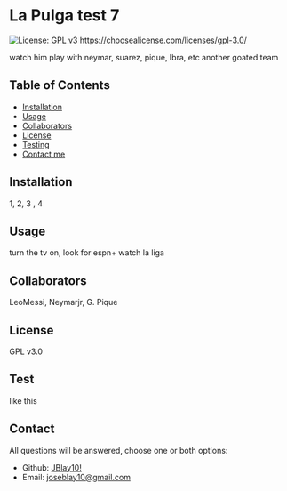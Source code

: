 
  # La Pulga test 7
  [![License: GPL v3](https://img.shields.io/badge/License-GPLv3-blue.svg)](https://www.gnu.org/licenses/gpl-3.0) https://choosealicense.com/licenses/gpl-3.0/ 

  watch him play with neymar, suarez, pique, Ibra, etc another goated team

  ## Table of Contents

  - [Installation](#installation)
  - [Usage](#usage)
  - [Collaborators](#collaborators)
  - [License](#license)
  - [Testing](#test)
  - [Contact me](#contact)

  ## Installation

  1, 2, 3 , 4

  ## Usage
  <!-- For the screenshots create an "assets/images" folder in your repository and upload your screenshot to it use this syntax: ![alt text](assets/images/screenshot.png) -->

  turn the tv on, look for espn+ watch la liga

  ## Collaborators

  LeoMessi, Neymarjr, G. Pique

  ## License

  GPL v3.0

  ## Test

  like this

  ## Contact

  All questions will be answered, choose one or both options:

  - Github: [JBlay10!](https://github.com/JBlay10)
  - Email: joseblay10@gmail.com

